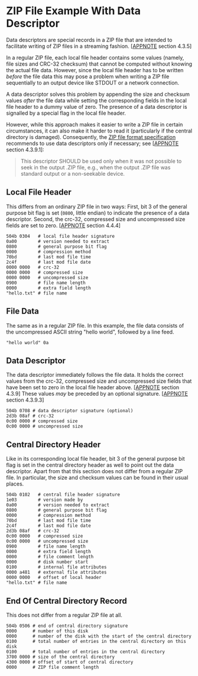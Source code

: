 # ZIP File Example With Data Descriptor

Data descriptors are special records in a ZIP file that are intended to
facilitate writing of ZIP files in a streaming fashion. [[APPNOTE] section
4.3.5]

In a regular ZIP file, each local file header contains some values (namely, file
sizes and CRC-32 checksum) that cannot be computed without knowing the actual
file data. However, since the local file header has to be written *before* the
file data this may pose a problem when writing a ZIP file sequentially to an
output device like STDOUT or a network connection.

A data descriptor solves this problem by appending the size and checksum values
*after* the file data while setting the corresponding fields in the local file
header to a dummy value of zero. The presence of a data descriptor is signalled
by a special flag in the local file header.

However, while this approach makes it easier to write a ZIP file in certain
circumstances, it can also make it harder to read it (particularly if the
central directory is damaged). Consequently, the [ZIP file format
specification][APPNOTE] recommends to use data descriptors only if necessary;
see [[APPNOTE] section 4.3.9.1]:

> This descriptor SHOULD be used only when it was not possible to seek in the
> output .ZIP file, e.g., when the output .ZIP file was standard output or a
> non-seekable device.

## Local File Header

This differs from an ordinary ZIP file in two ways: First, bit 3 of the general
purpose bit flag is set (`0800`, little endian) to indicate the presence of a
data descriptor. Second, the crc-32, compressed size and uncompressed size
fields are set to zero. [[APPNOTE] section 4.4.4]

    504b 0304   # local file header signature
    0a00        # version needed to extract
    0800        # general purpose bit flag
    0000        # compression method
    70bd        # last mod file time
    2c4f        # last mod file date
    0000 0000   # crc-32
    0000 0000   # compressed size
    0000 0000   # uncompressed size
    0900        # file name length
    0000        # extra field length
    "hello.txt" # file name

## File Data

The same as in a regular ZIP file. In this example, the file data consists of
the uncompressed ASCII string "hello world", followed by a line feed.

    "hello world" 0a

## Data Descriptor

The data descriptor immediately follows the file data. It holds the correct
values from the crc-32, compressed size and uncompressed size fields that have
been set to zero in the local file header above. [[APPNOTE] section 4.3.9] These
values *may* be preceded by an optional signature. [[APPNOTE] section 4.3.9.3]

    504b 0708 # data descriptor signature (optional)
    2d3b 08af # crc-32
    0c00 0000 # compressed size
    0c00 0000 # uncompressed size

## Central Directory Header

Like in its corresponding local file header, bit 3 of the general purpose bit
flag is set in the central directory header as well to point out the data
descriptor. Apart from that this section does not differ from a regular ZIP
file. In particular, the size and checksum values can be found in their usual
places.

    504b 0102   # central file header signature
    1e03        # version made by
    0a00        # version needed to extract
    0800        # general purpose bit flag
    0000        # compression method
    70bd        # last mod file time
    2c4f        # last mod file date
    2d3b 08af   # crc-32
    0c00 0000   # compressed size
    0c00 0000   # uncompressed size
    0900        # file name length
    0000        # extra field length
    0000        # file comment length
    0000        # disk number start
    0100        # internal file attributes
    0000 a481   # external file attributes
    0000 0000   # offset of local header
    "hello.txt" # file name

## End Of Central Directory Record

This does not differ from a regular ZIP file at all.

    504b 0506 # end of central directory signature
    0000      # number of this disk
    0000      # number of the disk with the start of the central directory
    0100      # total number of entries in the central directory on this disk
    0100      # total number of entries in the central directory
    3700 0000 # size of the central directory
    4300 0000 # offset of start of central directory
    0000      # ZIP file comment length

[APPNOTE]: https://pkware.cachefly.net/webdocs/casestudies/APPNOTE.TXT
